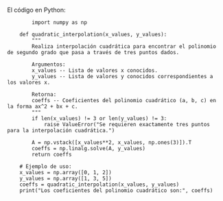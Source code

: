 El código en Python:

            import numpy as np
        
        def quadratic_interpolation(x_values, y_values):
            """
            Realiza interpolación cuadrática para encontrar el polinomio de segundo grado que pasa a través de tres puntos dados.
            
            Argumentos:
            x_values -- Lista de valores x conocidos.
            y_values -- Lista de valores y conocidos correspondientes a los valores x.
            
            Retorna:
            coeffs -- Coeficientes del polinomio cuadrático (a, b, c) en la forma ax^2 + bx + c.
            """
            if len(x_values) != 3 or len(y_values) != 3:
                raise ValueError("Se requieren exactamente tres puntos para la interpolación cuadrática.")
        
            A = np.vstack([x_values**2, x_values, np.ones(3)]).T
            coeffs = np.linalg.solve(A, y_values)
            return coeffs
        
        # Ejemplo de uso:
        x_values = np.array([0, 1, 2])
        y_values = np.array([1, 3, 5])
        coeffs = quadratic_interpolation(x_values, y_values)
        print("Los coeficientes del polinomio cuadrático son:", coeffs)

